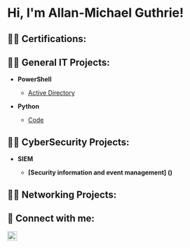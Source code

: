 <h1>Hi, I'm Allan-Michael Guthrie! 

<h2>👨‍💻 Certifications:</h2>

<h2>👨‍💻 General IT Projects:</h2>

- <b>PowerShell</b>
  - [Active Directory]()
  
- <b>Python</b>
  - [Code]()

<h2>👨‍💻 CyberSecurity Projects:</h2>

 - <b>SIEM<b>
    - [Security information and event management] ()
    
<h2>👨‍💻 Networking Projects:</h2>


<h2> 🤳 Connect with me:</h2>

[<img align="left" alt="Allan-MichaelGuthrie | LinkedIn" width="22px" src="https://cdn.jsdelivr.net/npm/simple-icons@v3/icons/linkedin.svg" />][linkedin]

[linkedin]: https://www.linkedin.com/in/allan-michael-guthrie

<!--
**Allan-MichaelGuthrie/Allan-MichaelGuthrie** is a ✨ _special_ ✨ repository because its `README.md` (this file) appears on your GitHub profile.
https://github.com/Allan-MichaelGuthrie/Setting-up-SIEM-Lab/edit/main/README.md
https://github.com/Allan-MichaelGuthrie/Setting-up-SIEM-Lab
Here are some ideas to get you started:

- 🔭 I’m currently working on ...
- 🌱 I’m currently learning ...
- 👯 I’m looking to collaborate on ...
- 🤔 I’m looking for help with ...
- 💬 Ask me about ...
- 📫 How to reach me: ...
- 😄 Pronouns: ...
- ⚡ Fun fact: ...
-->

